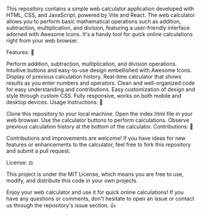 This repository contains a simple web calculator application developed with HTML, CSS, and JavaScript, powered by Vite and React. The web calculator allows you to perform basic mathematical operations such as addition, subtraction, multiplication, and division, featuring a user-friendly interface adorned with Awesome Icons. It's a handy tool for quick online calculations right from your web browser.

Features: 🧮

Perform addition, subtraction, multiplication, and division operations.
Intuitive buttons and easy-to-use design embellished with Awesome Icons.
Display of previous calculation history.
Real-time calculator that shows results as you enter numbers and operators.
Clean and well-organized code for easy understanding and contributions.
Easy customization of design and style through custom CSS.
Fully responsive, works on both mobile and desktop devices.
Usage Instructions: 🚀

Clone this repository to your local machine.
Open the index.html file in your web browser.
Use the calculator buttons to perform calculations.
Observe previous calculation history at the bottom of the calculator.
Contributions: 🤝

Contributions and improvements are welcome! If you have ideas for new features or enhancements to the calculator, feel free to fork this repository and submit a pull request.

License: ⚖️

This project is under the MIT License, which means you are free to use, modify, and distribute this code in your own projects.

Enjoy your web calculator and use it for quick online calculations! If you have any questions or comments, don't hesitate to open an issue or contact us through the repository's issue section. 👍
